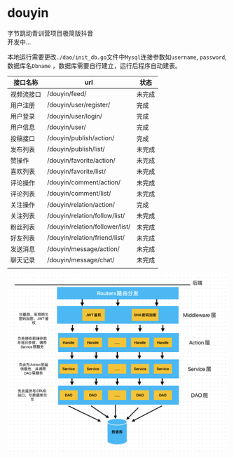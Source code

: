 # douyin
字节跳动青训营项目极简版抖音 </br>
开发中...

本地运行需要更改`./dao/init_db.go`文件中`Mysql`连接参数如`username`, `password`, 数据库名`Dbname`
，数据库需要自行建立，运行后程序自动建表。

| 接口名称   | url                             | 状态 |
| ---------- | ------------------------------- | --- |
| 视频流接口 | /douyin/feed/                   | 未完成 |
| 用户注册   | /douyin/user/register/          | 完成 |
| 用户登录   | /douyin/user/login/             | 完成 |
| 用户信息   | /douyin/user/                   | 完成 |
| 投稿接口   | /douyin/publish/action/         | 完成 |
| 发布列表   | /douyin/publish/list/           | 未完成 |
| 赞操作     | /douyin/favorite/action/        | 未完成 |
| 喜欢列表   | /douyin/favorite/list/          | 未完成 |
| 评论操作   | /douyin/comment/action/         | 未完成 |
| 评论列表   | /douyin/comment/list/           | 未完成 |
| 关注操作   | /douyin/relation/action/        | 完成 |
| 关注列表   | /douyin/relation/follow/list/   | 未完成 |
| 粉丝列表   | /douyin/relation/follower/list/ | 未完成 |
| 好友列表   | /douyin/relation/friend/list/   | 未完成 |
| 发送消息   | /douyin/message/action/         | 未完成 |
| 聊天记录   | /douyin/message/chat/           | 未完成 |
|            |                                 |     |

![](server_architecture.jpg)

